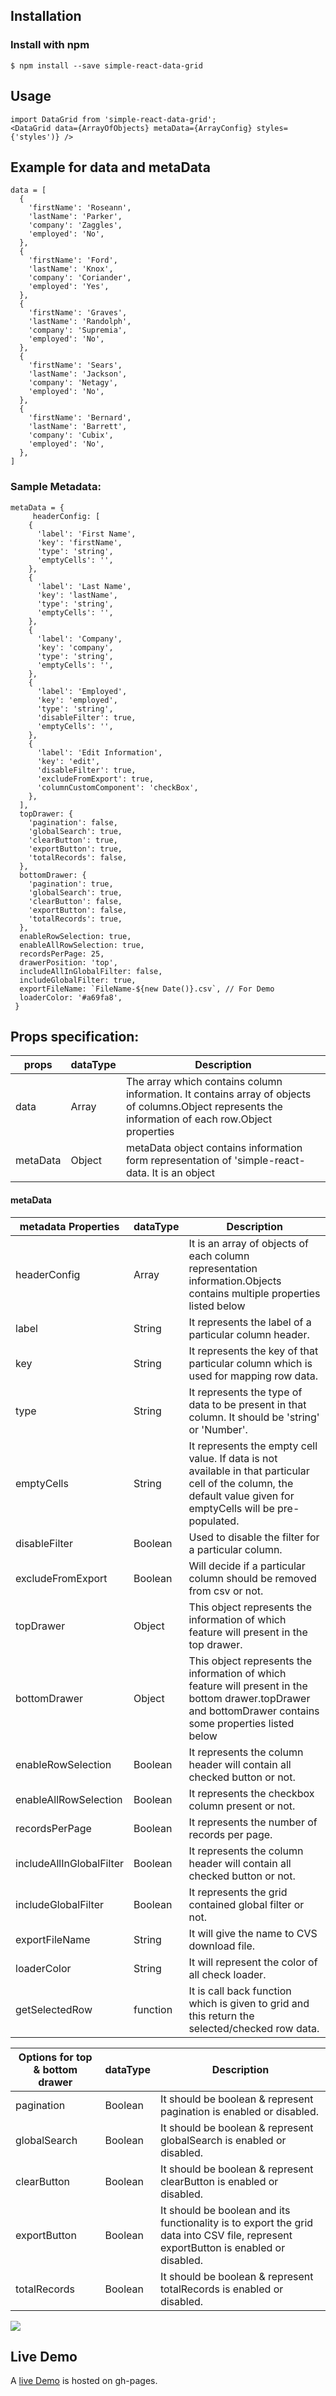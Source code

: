 ## Installation

### Install with npm

```
$ npm install --save simple-react-data-grid
```

## Usage

    import DataGrid from 'simple-react-data-grid';
    <DataGrid data={ArrayOfObjects} metaData={ArrayConfig} styles={'styles')} />	

## Example for data and metaData

    data = [
      {
        'firstName': 'Roseann',
        'lastName': 'Parker',
        'company': 'Zaggles',
        'employed': 'No',
      },
      {
        'firstName': 'Ford',
        'lastName': 'Knox',
        'company': 'Coriander',
        'employed': 'Yes',
      },
      {
        'firstName': 'Graves',
        'lastName': 'Randolph',
        'company': 'Supremia',
        'employed': 'No',
      },
      {
        'firstName': 'Sears',
        'lastName': 'Jackson',
        'company': 'Netagy',
        'employed': 'No',
      },
      {
        'firstName': 'Bernard',
        'lastName': 'Barrett',
        'company': 'Cubix',
        'employed': 'No',
      },
    ]

### Sample Metadata:

    metaData = {
         headerConfig: [
	    {
	      'label': 'First Name',
	      'key': 'firstName',
	      'type': 'string',
	      'emptyCells': '',
	    },
	    {
	      'label': 'Last Name',
	      'key': 'lastName',
	      'type': 'string',
	      'emptyCells': '',
	    },
	    {
	      'label': 'Company',
	      'key': 'company',
	      'type': 'string',
	      'emptyCells': '',
	    },
	    {
	      'label': 'Employed',
	      'key': 'employed',
	      'type': 'string',
	      'disableFilter': true,
	      'emptyCells': '',
	    },
	    {
	      'label': 'Edit Information',
	      'key': 'edit',
	      'disableFilter': true,
	      'excludeFromExport': true,
	      'columnCustomComponent': 'checkBox',
	    },
	  ],
	  topDrawer: {
	    'pagination': false,
	    'globalSearch': true,
	    'clearButton': true,
	    'exportButton': true,
	    'totalRecords': false,
	  },
	  bottomDrawer: {
	    'pagination': true,
	    'globalSearch': true,
	    'clearButton': false,
	    'exportButton': false,
	    'totalRecords': true,
	  },
	  enableRowSelection: true,
	  enableAllRowSelection: true,
	  recordsPerPage: 25,
	  drawerPosition: 'top',
	  includeAllInGlobalFilter: false,
	  includeGlobalFilter: true,
	  exportFileName: `FileName-${new Date()}.csv`, // For Demo
	  loaderColor: '#a69fa8',
     }

## Props specification:
| props | dataType | Description |
| ------| -------- | ---- |
| data | Array | The array which contains column information. It contains array of objects of columns.Object represents the information of each row.Object properties|
| metaData |Object | metaData object contains information form representation of 'simple-react-data. It is an object|

#### metaData
| metadata Properties | dataType | Description |
|---- | ---- | ----|
|headerConfig| Array | It is an array of objects of each column representation information.Objects contains multiple properties listed below|
|label|String |It represents the label of a particular column header.|
|key | String| It represents the key of that particular column which is used for mapping row data.|
|type| String |It represents the type of data to be present in that column. It should be 'string' or 'Number'.|
|emptyCells| String |It represents the empty cell value. If data is not available in that particular cell of the column, the default value given for emptyCells will be pre-populated.|
|disableFilter| Boolean |Used to disable the filter for a particular column.|
|excludeFromExport| Boolean |Will decide if a particular column should be removed from csv or not.|
|topDrawer|Object|This object represents the information of which feature will present in the top drawer.|
|bottomDrawer|Object|This object represents the information of which feature will present in the bottom drawer.topDrawer and bottomDrawer contains some properties listed below|
|enableRowSelection|Boolean|It represents the column header will contain all checked button or not.|
|enableAllRowSelection|Boolean|It represents the checkbox column present or not.|
|recordsPerPage|Boolean|It represents the number of records per page.|
|includeAllInGlobalFilter|Boolean|It represents the column header will contain all checked button or not.|
|includeGlobalFilter|Boolean|It represents the grid contained global filter or not.|
|exportFileName|String|It will give the name to CVS download file.|
|loaderColor|String|It will represent the color of all check loader.|
|getSelectedRow|function|It is call back function which is given to grid and this return the selected/checked row data.|

| Options for top & bottom drawer | dataType | Description |
| ---- | ----| ----|
| pagination |Boolean| It should be boolean & represent pagination is enabled or disabled. |
| globalSearch |Boolean| It should be boolean & represent globalSearch is enabled or disabled. | 
| clearButton |Boolean| It should be boolean & represent clearButton is enabled or disabled. | 
| exportButton |Boolean| It should be boolean and its functionality is to export the grid data into CSV file, represent exportButton is enabled or disabled. | 
| totalRecords |Boolean| It should be boolean & represent totalRecords is enabled or disabled. |


![](https://gph.is/g/4bbzoy4)

## Live Demo
A [live Demo](https://pepcus.github.io/react-simple-data-grid/) is hosted on gh-pages.
